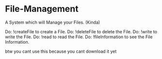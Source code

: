 # File-Management
A System which will Manage your Files. (Kinda)

Do: !createFile  to create a File.
Do: !deleteFile to delete the File.
Do: !write to write the File. 
Do: !read to read the File.
Do: !fileInformation to see the File Information.

 btw you cant use this because you cant download it yet 
